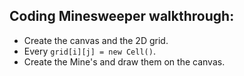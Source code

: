 ## Coding Minesweeper walkthrough:

* Create the canvas and the 2D grid.
* Every ```grid[i][j] = new Cell()```.
* Create the Mine's and draw them on the canvas.
